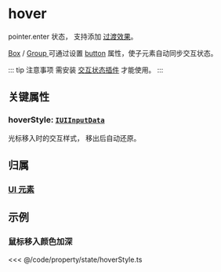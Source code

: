 <script setup>
import Case from '/component/Case.vue'
</script>

# hover

pointer.enter 状态， 支持添加 [过渡效果](/reference/UI/transition.md)。

[Box](/reference/display/Box.md) / [Group ](/reference/display/Group.md)可通过设置 [button](/reference/UI/state/state.md#button-boolean) 属性，使子元素自动同步交互状态。

::: tip 注意事项
需安装 [交互状态插件](/plugin/in/state/index.md) 才能使用。
:::

## 关键属性

### hoverStyle: [`IUIInputData`](/api/interfaces/IUIInputData.md)

光标移入时的交互样式， 移出后自动还原。

## 归属

### [UI 元素](/reference/display/UI.md)

## 示例

<case name="HoverStyle" index=0 editor=false></case>

### 鼠标移入颜色加深

<<< @/code/property/state/hoverStyle.ts
